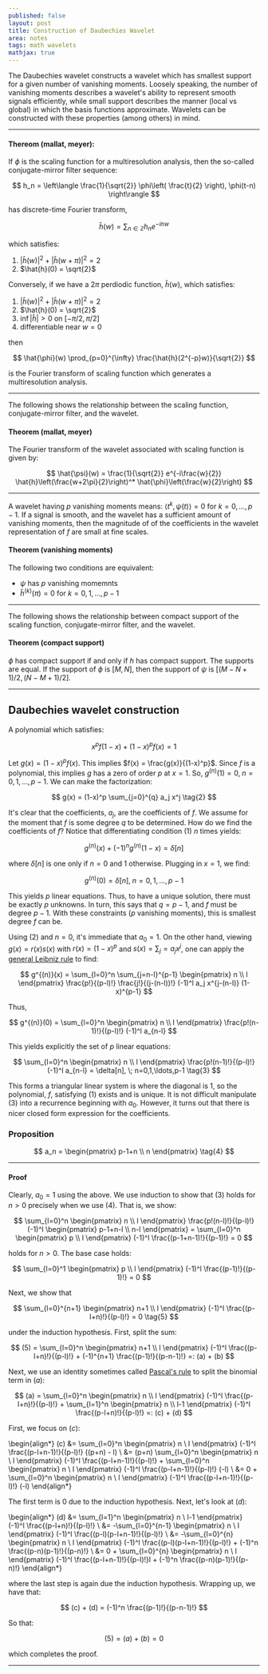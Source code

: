 ```yaml
---
published: false
layout: post
title: Construction of Daubechies Wavelet
area: notes
tags: math wavelets
mathjax: true
---
```


The Daubechies wavelet constructs a wavelet which has smallest support for a given number of vanishing moments. Loosely speaking, the number of vanishing moments describes a wavelet's ability to represent smooth signals efficiently, while small support describes the manner (local vs global) in which the basis functions approximate. Wavelets can be constructed with these properties (among others) in mind.

---

#### Thereom (mallat, meyer):

If $\phi$ is the scaling function for a multiresolution analysis, then the so-called conjugate-mirror filter sequence:

$$
    h_n = \left\langle \frac{1}{\sqrt{2}} \phi\left( \frac{t}{2} \right), \phi(t-n) \right\rangle
$$

has discrete-time Fourier transform,

$$
    \hat{h}(w) = \sum_{n\in\mathbb{Z}} h_n e^{-inw}
$$

which satisfies:

 1. $|\hat{h}(w)|^2 + |\hat{h}(w+\pi)|^2 = 2$
 2. $\hat{h}(0) = \sqrt{2}$

Conversely, if we have a $2\pi$ perdiodic function, $\hat{h}(w)$, which satisfies:

 1. $|\hat{h}(w)|^2 + |\hat{h}(w+\pi)|^2 = 2$
 2. $\hat{h}(0) = \sqrt{2}$
 3. $\inf|\hat{h}| > 0$ on $[-\pi/2,\pi/2]$
 4. differentiable near $w=0$

then

$$
    \hat{\phi}(w) \prod_{p=0}^{\infty} \frac{\hat{h}(2^{-p}w)}{\sqrt{2}}
$$

is the Fourier transform of scaling function which generates a multiresolution analysis.

---

The following shows the relationship between the scaling function, conjugate-mirror filter, and the wavelet.

#### Theorem (mallat, meyer)

The Fourier transform of the wavelet associated with scaling function is given by:

$$
    \hat{\psi}(w) = \frac{1}{\sqrt{2}} e^{-i\frac{w}{2}} \hat{h}\left(\frac{w+2\pi}{2}\right)^* \hat{\phi}\left(\frac{w}{2}\right)
$$

---

A wavelet having $p$ vanishing moments means: $\langle t^k, \psi(t) \rangle = 0$ for $k=0,\ldots,p-1$. If a signal is smooth, and the wavelet has a sufficient amount of vanishing moments, then the magnitude of of the coefficients in the wavelet representation of $f$ are small at fine scales.

#### Theorem (vanishing moments)

The following two conditions are equivalent:

 * $\psi$ has $p$ vanishing momemnts
 * $\hat{h}^{(k)}(\pi) = 0$ for $k=0,1,\ldots,p-1$

---

The following shows the relationship between compact support of the scaling function, conjugate-mirror filter, and the wavelet.

#### Theorem (compact support)
$\phi$ has compact support if and only if $h$ has compact support. The supports are equal. If the support of $\phi$ is $[M,N]$, then the support of $\psi$ is $[(M-N+1)/2, (N-M+1)/2]$.

---

## Daubechies wavelet construction




A polynomial which satisfies:

$$
    x^pf(1-x) + (1-x)^pf(x) = 1 \tag{1}
$$

Let $g(x) = (1-x)^p f(x)$. This implies $f(x) = \frac{g(x)}{(1-x)^p}$. Since $f$ is a polynomial, this implies $g$ has a zero of order $p$ at $x=1$. So, $g^{(n)}(1) = 0, \;n=0,1,\ldots,p-1$. We can make the factorization:

$$
    g(x) = (1-x)^p \sum_{j=0}^{q} a_j x^j \tag{2}
$$

It's clear that the coefficients, $a_j$, are the coefficients of $f$. We assume for the moment that $f$ is some degree $q$ to be determined. How do we find the coefficients of $f$? Notice that differentiating condition $(1)$ $n$ times yields:

$$
    g^{(n)}(x) + (-1)^n g^{(n)}(1-x) = \delta[n]
$$

where $\delta[n]$ is one only if $n=0$ and $1$ otherwise. Plugging in $x=1$, we find:

$$
    g^{(n)}(0) = \delta[n], \; n=0,1,\ldots,p-1
$$

This yields $p$ linear equations. Thus, to have a unique solution, there must be exactly $p$ unknowns. In turn, this says that $q=p-1$, and $f$ must be degree $p-1$. With these constraints ($p$ vanishing moments), this is smallest degree $f$ can be.

Using $(2)$ and $n=0$, it's immediate that $a_0=1$. On the other hand, viewing $g(x) = r(x)s(x)$ with $r(x) = (1-x)^p$ and $s(x) = \sum_j= a_j x^j$, one can apply the [general Leibniz rule](https://en.wikipedia.org/wiki/General_Leibniz_rule) to find:

$$
    g^{(n)}(x) = \sum_{l=0}^n \sum_{j=n-l}^{p-1} \begin{pmatrix} n \\ l \end{pmatrix} \frac{p!}{(p-l)!} \frac{j!}{(j-(n-l))!} (-1)^l a_j  x^{j-(n-l)} (1-x)^{p-1}
$$

Thus,

$$
    g^{(n)}(0) = \sum_{l=0}^n \begin{pmatrix} n \\ l \end{pmatrix} \frac{p!(n-1)!}{(p-l)!} (-1)^l a_{n-l}
$$

This yields explicitly the set of $p$ linear equations:

$$
    \sum_{l=0}^n \begin{pmatrix} n \\ l \end{pmatrix} \frac{p!(n-1)!}{(p-l)!} (-1)^l a_{n-l} = \delta[n], \; n=0,1,\ldots,p-1 \tag{3}
$$

This forms a triangular linear system is where the diagonal is $1$, so the polynomial, $f$, satisfying $(1)$ exists and is unique. It is not difficult manipulate $(3)$ into a recurrence beginning with $a_0$. However, it turns out that there is nicer closed form expression for the coefficients.

### Proposition

$$
    a_n = \begin{pmatrix} p-1+n \\ n \end{pmatrix} \tag{4}
$$

---

#### Proof

Clearly, $a_0=1$ using the above. We use induction to show that $(3)$ holds for $n>0$ precisely when we use $(4)$. That is, we show:

$$
    \sum_{l=0}^n \begin{pmatrix} n \\ l \end{pmatrix} \frac{p!(n-l)!}{(p-l)!} (-1)^l \begin{pmatrix} p-1+n-l \\ n-l \end{pmatrix} = \sum_{l=0}^n \begin{pmatrix} p \\ l \end{pmatrix} (-1)^l \frac{(p-1+n-1)!}{(p-1)!} = 0
$$

holds for $n>0$. The base case holds:

$$
    \sum_{l=0}^1 \begin{pmatrix} p \\ l \end{pmatrix} (-1)^l \frac{(p-1)!}{(p-1)!} =  0
$$

Next, we show that

$$
    \sum_{l=0}^{n+1} \begin{pmatrix} n+1 \\ l \end{pmatrix} (-1)^l \frac{(p-l+n)!}{(p-l)!} = 0 \tag{5}
$$

under the induction hypothesis. First, split the sum:

$$
    (5) = \sum_{l=0}^n \begin{pmatrix} n+1 \\ l \end{pmatrix} (-1)^l \frac{(p-l+n)!}{(p-l)!} + (-1)^{n+1} \frac{(p-1)!}{(p-n-1)!} =: (a) + (b)
$$

Next, we use an identity sometimes called [Pascal's rule](https://proofwiki.org/wiki/Pascal%27s_Rule) to split the binomial term in $(a)$:

$$
    (a) = \sum_{l=0}^n \begin{pmatrix} n \\ l \end{pmatrix} (-1)^l \frac{(p-l+n)!}{(p-l)!} + \sum_{l=1}^n \begin{pmatrix} n \\ l-1 \end{pmatrix} (-1)^l \frac{(p-l+n)!}{(p-l)!} =: (c) + (d)
$$

First, we focus on $(c)$:

\begin{align*}
    (c) &= \sum_{l=0}^n \begin{pmatrix} n \\ l \end{pmatrix} (-1)^l \frac{(p-l+n-1)!}{(p-l)!} ((p+n) - l) \\
        &= (p+n) \sum_{l=0}^n \begin{pmatrix} n \\ l \end{pmatrix} (-1)^l \frac{(p-l+n-1)!}{(p-l)!} + \sum_{l=0}^n \begin{pmatrix} n \\ l \end{pmatrix} (-1)^l \frac{(p-l+n-1)!}{(p-l)!} (-l) \\
        &= 0 + \sum_{l=0}^n \begin{pmatrix} n \\ l \end{pmatrix} (-1)^l \frac{(p-l+n-1)!}{(p-l)!} (-l)
\end{align*}

The first term is $0$ due to the induction hypothesis. Next, let's look at $(d)$:

\begin{align*}
    (d) &= \sum_{l=1}^n \begin{pmatrix} n \\ l-1 \end{pmatrix} (-1)^l \frac{(p-l+n)!}{(p-l)!} \\
        &= -\sum_{l=0}^{n-1} \begin{pmatrix} n \\ l \end{pmatrix} (-1)^l \frac{(p-l)(p-l+n-1)!}{(p-l)!} \\
        &= -\sum_{l=0}^{n} \begin{pmatrix} n \\ l \end{pmatrix} (-1)^l \frac{(p-l)(p-l+n-1)!}{(p-l)!} + (-1)^n \frac{(p-n)(p-1)!}{(p-n)!} \\
        &= 0 + \sum_{l=0}^{n} \begin{pmatrix} n \\ l \end{pmatrix} (-1)^l \frac{(p-l+n-1)!}{(p-l)!}l + (-1)^n \frac{(p-n)(p-1)!}{(p-n)!}
\end{align*}

where the last step is again due the induction hypothesis. Wrapping up, we have that:

$$
    (c) + (d) = (-1)^n \frac{(p-1)!}{(p-n-1)!}
$$

So that:

$$
    (5) = (a) + (b) = 0
$$

which completes the proof.

--- 
